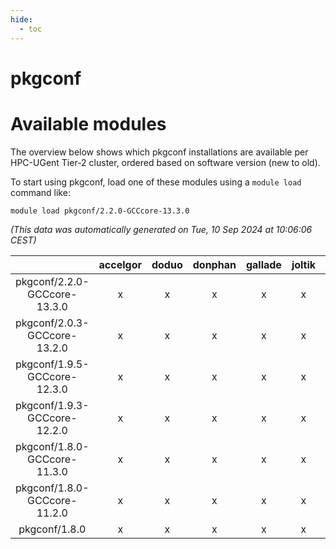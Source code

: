 ```yaml
---
hide:
  - toc
---
```


pkgconf
=======

# Available modules


The overview below shows which pkgconf installations are available per HPC-UGent Tier-2 cluster, ordered based on software version (new to old).

To start using pkgconf, load one of these modules using a `module load` command like:

```shell
module load pkgconf/2.2.0-GCCcore-13.3.0
```

*(This data was automatically generated on Tue, 10 Sep 2024 at 10:06:06 CEST)*  

| |accelgor|doduo|donphan|gallade|joltik|shinx|skitty|
| :---: | :---: | :---: | :---: | :---: | :---: | :---: | :---: |
|pkgconf/2.2.0-GCCcore-13.3.0|x|x|x|x|x|x|x|
|pkgconf/2.0.3-GCCcore-13.2.0|x|x|x|x|x|x|x|
|pkgconf/1.9.5-GCCcore-12.3.0|x|x|x|x|x|x|x|
|pkgconf/1.9.3-GCCcore-12.2.0|x|x|x|x|x|x|x|
|pkgconf/1.8.0-GCCcore-11.3.0|x|x|x|x|x|x|x|
|pkgconf/1.8.0-GCCcore-11.2.0|x|x|x|x|x|-|x|
|pkgconf/1.8.0|x|x|x|x|x|x|x|
